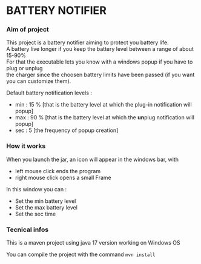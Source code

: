 # BATTERY NOTIFIER

### Aim of project 
This project is a battery notifier aiming to protect you battery life.   
A battery live longer if you keep the battery level between a range of about 15-90%   
For that the executable lets you know with a windows popup if you have to plug or unplug   
the charger since the choosen battery limits have been passed (if you want you can customize them).

Default battery notification levels : 
- min : 15 % [that is the battery level at which the plug-in notification will popup]
- max : 90 % [that is the battery level at which the **un**plug notification will popup]
- sec : 5    [the frequency of popup creation]

### How it works
When you launch the jar, an icon will appear in the windows bar, with
- left mouse click ends the program
- right mouse click opens a small Frame  

In this window you can : 
  - Set the min battery level 
  - Set the max battery level 
  - Set the sec time

### Tecnical infos
This is a maven project using java 17 version working on Windows OS   

You can compile the project with the command `mvn install`
